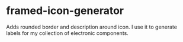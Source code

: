 # framed-icon-generator
Adds rounded border and description around icon. I use it to generate labels for my collection of electronic components. 
